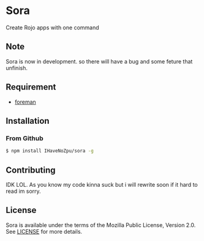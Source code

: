 # Sora
Create Rojo apps with one command

## Note
Sora is now in development. so there will have a bug and  some feture that unfinish.

## Requirement
- [foreman](https://github.com/roblox/foreman)

## Installation
### From Github
```sh
$ npm install IHaveNoZpu/sora -g
```

## Contributing
IDK LOL. As you know my code kinna suck but i will rewrite soon if it hard to read im sorry.

## License
Sora is available under the terms of the Mozilla Public License, Version 2.0. See [LICENSE](https://github.com/IHaveNoZpu/sora/blob/main/LICENSE) for more details.